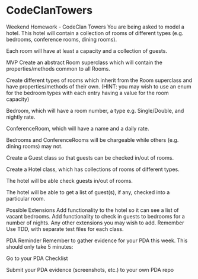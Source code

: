 # CodeClanTowers

Weekend Homework - CodeClan Towers
You are being asked to model a hotel. This hotel will contain a collection of rooms of different types (e.g. bedrooms, conference rooms, dining rooms).

Each room will have at least a capacity and a collection of guests.

MVP
Create an abstract Room superclass which will contain the properties/methods common to all Rooms.

Create different types of rooms which inherit from the Room superclass and have properties/methods of their own. (HINT: you may wish to use an enum for the bedroom types with each entry having a value for the room capacity)

Bedroom, which will have a room number, a type e.g. Single/Double, and nightly rate.

ConferenceRoom, which will have a name and a daily rate.

Bedrooms and ConferenceRooms will be chargeable while others (e.g. dining rooms) may not.

Create a Guest class so that guests can be checked in/out of rooms.

Create a Hotel class, which has collections of rooms of different types.

The hotel will be able check guests in/out of rooms.

The hotel will be able to get a list of guest(s), if any, checked into a particular room.

Possible Extensions
Add functionality to the hotel so it can see a list of vacant bedrooms.
Add functionality to check in guests to bedrooms for a number of nights.
Any other extensions you may wish to add.
Remember
Use TDD, with separate test files for each class.

PDA Reminder
Remember to gather evidence for your PDA this week. This should only take 5 minutes:

Go to your PDA Checklist

Submit your PDA evidence (screenshots, etc.) to your own PDA repo
